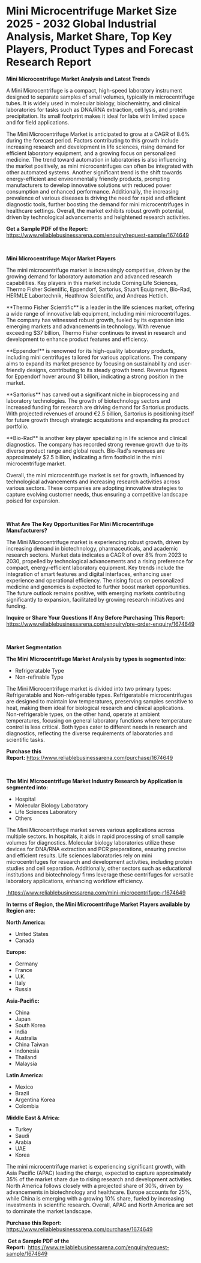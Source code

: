 <p><h1>Mini Microcentrifuge Market Size 2025 - 2032 Global Industrial Analysis, Market Share, Top Key Players, Product Types and Forecast Research Report</h1></p><p><strong>Mini Microcentrifuge Market Analysis and Latest Trends</strong></p>
<p><p>A Mini Microcentrifuge is a compact, high-speed laboratory instrument designed to separate samples of small volumes, typically in microcentrifuge tubes. It is widely used in molecular biology, biochemistry, and clinical laboratories for tasks such as DNA/RNA extraction, cell lysis, and protein precipitation. Its small footprint makes it ideal for labs with limited space and for field applications.</p><p>The Mini Microcentrifuge Market is anticipated to grow at a CAGR of 8.6% during the forecast period. Factors contributing to this growth include increasing research and development in life sciences, rising demand for efficient laboratory equipment, and a growing focus on personalized medicine. The trend toward automation in laboratories is also influencing the market positively, as mini microcentrifuges can often be integrated with other automated systems. Another significant trend is the shift towards energy-efficient and environmentally friendly products, prompting manufacturers to develop innovative solutions with reduced power consumption and enhanced performance. Additionally, the increasing prevalence of various diseases is driving the need for rapid and efficient diagnostic tools, further boosting the demand for mini microcentrifuges in healthcare settings. Overall, the market exhibits robust growth potential, driven by technological advancements and heightened research activities.</p></p>
<p><strong>Get a Sample PDF of the Report:&nbsp;</strong> <a href="https://www.reliablebusinessarena.com/enquiry/request-sample/1674649?utm_campaign=3493&utm_medium=2&utm_source=Github&utm_content=ia&utm_term=13042025&utm_id=mini-microcentrifuge">https://www.reliablebusinessarena.com/enquiry/request-sample/1674649</a></p>
<p>&nbsp;</p>
<p><strong>Mini Microcentrifuge Major Market Players</strong></p>
<p><p>The mini microcentrifuge market is increasingly competitive, driven by the growing demand for laboratory automation and advanced research capabilities. Key players in this market include Corning Life Sciences, Thermo Fisher Scientific, Eppendorf, Sartorius, Stuart Equipment, Bio-Rad, HERMLE Labortechnik, Heathrow Scientific, and Andreas Hettich.</p><p>**Thermo Fisher Scientific** is a leader in the life sciences market, offering a wide range of innovative lab equipment, including mini microcentrifuges. The company has witnessed robust growth, fueled by its expansion into emerging markets and advancements in technology. With revenue exceeding $37 billion, Thermo Fisher continues to invest in research and development to enhance product features and efficiency.</p><p>**Eppendorf** is renowned for its high-quality laboratory products, including mini centrifuges tailored for various applications. The company aims to expand its market presence by focusing on sustainability and user-friendly designs, contributing to its steady growth trend. Revenue figures for Eppendorf hover around $1 billion, indicating a strong position in the market.</p><p>**Sartorius** has carved out a significant niche in bioprocessing and laboratory technologies. The growth of biotechnology sectors and increased funding for research are driving demand for Sartorius products. With projected revenues of around €2.5 billion, Sartorius is positioning itself for future growth through strategic acquisitions and expanding its product portfolio.</p><p>**Bio-Rad** is another key player specializing in life science and clinical diagnostics. The company has recorded strong revenue growth due to its diverse product range and global reach. Bio-Rad's revenues are approximately $2.5 billion, indicating a firm foothold in the mini microcentrifuge market.</p><p>Overall, the mini microcentrifuge market is set for growth, influenced by technological advancements and increasing research activities across various sectors. These companies are adopting innovative strategies to capture evolving customer needs, thus ensuring a competitive landscape poised for expansion.</p></p>
<p>&nbsp;</p>
<p><strong>What Are The Key Opportunities For Mini Microcentrifuge Manufacturers?</strong></p>
<p><p>The Mini Microcentrifuge market is experiencing robust growth, driven by increasing demand in biotechnology, pharmaceuticals, and academic research sectors. Market data indicates a CAGR of over 8% from 2023 to 2030, propelled by technological advancements and a rising preference for compact, energy-efficient laboratory equipment. Key trends include the integration of smart features and digital interfaces, enhancing user experience and operational efficiency. The rising focus on personalized medicine and genomics is expected to further boost market opportunities. The future outlook remains positive, with emerging markets contributing significantly to expansion, facilitated by growing research initiatives and funding.</p></p>
<p><strong>Inquire or Share Your Questions If Any Before Purchasing This Report:</strong> <a href="https://www.reliablebusinessarena.com/enquiry/pre-order-enquiry/1674649?utm_campaign=3493&utm_medium=2&utm_source=Github&utm_content=ia&utm_term=13042025&utm_id=mini-microcentrifuge">https://www.reliablebusinessarena.com/enquiry/pre-order-enquiry/1674649</a></p>
<p>&nbsp;</p>
<p><strong>Market Segmentation</strong></p>
<p><strong>The Mini Microcentrifuge Market Analysis by types is segmented into:</strong></p>
<p><ul><li>Refrigeratable Type</li><li>Non-refinable Type</li></ul></p>
<p><p>The Mini Microcentrifuge market is divided into two primary types: Refrigeratable and Non-refrigerable types. Refrigeratable microcentrifuges are designed to maintain low temperatures, preserving samples sensitive to heat, making them ideal for biological research and clinical applications. Non-refrigerable types, on the other hand, operate at ambient temperatures, focusing on general laboratory functions where temperature control is less critical. Both types cater to different needs in research and diagnostics, reflecting the diverse requirements of laboratories and scientific tasks.</p></p>
<p><strong>Purchase this Report:&nbsp;</strong><a href="https://www.reliablebusinessarena.com/purchase/1674649?utm_campaign=3493&utm_medium=2&utm_source=Github&utm_content=ia&utm_term=13042025&utm_id=mini-microcentrifuge">https://www.reliablebusinessarena.com/purchase/1674649</a></p>
<p>&nbsp;</p>
<p><strong>The Mini Microcentrifuge Market Industry Research by Application is segmented into:</strong></p>
<p><ul><li>Hospital</li><li>Molecular Biology Laboratory</li><li>Life Sciences Laboratory</li><li>Others</li></ul></p>
<p><p>The Mini Microcentrifuge market serves various applications across multiple sectors. In hospitals, it aids in rapid processing of small sample volumes for diagnostics. Molecular biology laboratories utilize these devices for DNA/RNA extraction and PCR preparations, ensuring precise and efficient results. Life sciences laboratories rely on mini microcentrifuges for research and development activities, including protein studies and cell separation. Additionally, other sectors such as educational institutions and biotechnology firms leverage these centrifuges for versatile laboratory applications, enhancing workflow efficiency.</p></p>
<p><a href="https://www.reliablebusinessarena.com/mini-microcentrifuge-r1674649?utm_campaign=3493&utm_medium=2&utm_source=Github&utm_content=ia&utm_term=13042025&utm_id=mini-microcentrifuge">&nbsp;https://www.reliablebusinessarena.com/mini-microcentrifuge-r1674649</a></p>
<p><strong>In terms of Region, the Mini Microcentrifuge Market Players available by Region are:</strong></p>
<p>
    <p> <strong> North America: </strong>
        <ul>
            <li>United States</li>
            <li>Canada</li>
        </ul>
        </p> 
    <p> <strong> Europe: </strong>
        <ul>
            <li>Germany</li>
            <li>France</li>
            <li>U.K.</li>
            <li>Italy</li>
            <li>Russia</li>
        </ul>
        </p> 
    <p> <strong> Asia-Pacific: </strong>
        <ul>
            <li>China</li>
            <li>Japan</li>
            <li>South Korea</li>
            <li>India</li>
            <li>Australia</li>
            <li>China Taiwan</li>
            <li>Indonesia</li>
            <li>Thailand</li>
            <li>Malaysia</li>
        </ul>
        </p> 
    <p> <strong> Latin America: </strong>
        <ul>
            <li>Mexico</li>
            <li>Brazil</li>
            <li>Argentina Korea</li>
            <li>Colombia</li>
        </ul>
        </p> 
    <p> <strong> Middle East & Africa: </strong>
        <ul>
            <li>Turkey</li>
            <li>Saudi</li>
            <li>Arabia</li>
            <li>UAE</li>
            <li>Korea</li>
        </ul>
    </p>
    </p>
<p><p>The mini microcentrifuge market is experiencing significant growth, with Asia Pacific (APAC) leading the charge, expected to capture approximately 35% of the market share due to rising research and development activities. North America follows closely with a projected share of 30%, driven by advancements in biotechnology and healthcare. Europe accounts for 25%, while China is emerging with a growing 10% share, fueled by increasing investments in scientific research. Overall, APAC and North America are set to dominate the market landscape.</p></p>
<p><strong>Purchase this Report: </strong><a href="https://www.reliablebusinessarena.com/purchase/1674649?utm_campaign=3493&utm_medium=2&utm_source=Github&utm_content=ia&utm_term=13042025&utm_id=mini-microcentrifuge">https://www.reliablebusinessarena.com/purchase/1674649</a></p>
<p>&nbsp;<strong>Get a Sample PDF of the Report:&nbsp;&nbsp;</strong><a href="https://www.reliablebusinessarena.com/enquiry/request-sample/1674649?utm_campaign=3493&utm_medium=2&utm_source=Github&utm_content=ia&utm_term=13042025&utm_id=mini-microcentrifuge">https://www.reliablebusinessarena.com/enquiry/request-sample/1674649</a></p>
<p><strong></strong></p>
<p><p></p><p></p><p></p></p>